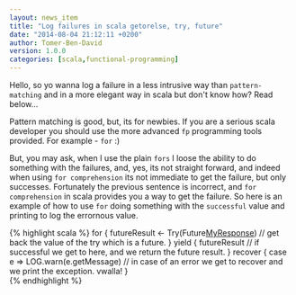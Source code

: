 ```yaml
---
layout: news_item
title: "Log failures in scala getorelse, try, future"
date: "2014-08-04 21:12:11 +0200"
author: Tomer-Ben-David 
version: 1.0.0
categories: [scala,functional-programming]
---
```


Hello, so yo wanna log a failure in a less intrusive way than `pattern-matching` and in a more elegant way in scala but don't know how?  Read below...

Pattern matching is good, but, its for newbies.  If you are a serious scala developer you should use the more advanced `fp` programming tools provided.  For example - `for` :)  

But, you may ask, when I use the plain `fors` I loose the ability to do something with the failures, and, yes, its not straight forward, and indeed when using `for comprehension` its not immediate to get the failure, but only successes.  Fortunately the previous sentence is incorrect, and `for comprehension` in scala provides you a way to get the failure.  So here is an example of how to use `for` doing something with the `successful` value and printing to log the errornous value.

{% highlight scala %}
    for {
      futureResult <- Try(Future[MyResponse](doSomeOp())) // get back the value of the try which is a future.
    } yield {
      futureResult // if successful we get to here, and we return the future result.
    } recover {
      case e => LOG.warn(e.getMessage) // in case of an error we get to recover and we print the exception. vwalla!
    }	
{% endhighlight %}